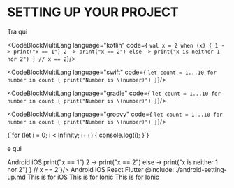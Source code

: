 # SETTING UP YOUR PROJECT

Tra qui

<CodeBlockMultiLang 
language="kotlin"
code={
`val x = 2
when (x) {
    1 -> print("x == 1")
    2 -> print("x == 2")
    else -> print("x is neither 1 nor 2")
}
// x == 2`}/>

<CodeBlockMultiLang 
language="swift"
code={
`let count = 1...10
for number in count {
    print("Number is \(number)")
}`}/>

<CodeBlockMultiLang 
language="gradle"
code={
`let count = 1...10
for number in count {
    print("Number is \(number)")
}`}/>

<CodeBlockMultiLang 
language="groovy"
code={
`let count = 1...10
for number in count {
    print("Number is \(number)")
}`}/>

<!-- <CenteredImage src={"/assets/Technologies and tools/1.png"} caption={"Figure 1: Smartphone tracking architecture"} /> -->

<div>
  <SyntaxHighlight 
    language="typescript"
    code="this is the code"
    wrapLines = "false"
    title = "Questo è il titolo"
    showCopy = "never"
    showCopyText= "false"
    children="this is a children"
    showLanguageIndicator="true"
    noBackground="true">
    {`for (let i = 0; i < Infinity; i++) {
      console.log(i);
    }`}
  </SyntaxHighlight>
</div>

e qui


<Tabs groupId="linguaggio">
  <TabsList>
    <TabsTrigger value="Android">Android</TabsTrigger>
    <TabsTrigger value="iOS">iOS</TabsTrigger>
  </TabsList>
  <TabsContent value="Android">
<CodeBlockMultiLang 
language="kotlin"
code={
`val x = 2
when (x) {
    1 -> print("x == 1")
    2 -> print("x == 2")
    else -> print("x is neither 1 nor 2")
}
// x == 2`}/>
  </TabsContent>
  <TabsContent value="iOS">
<CodeBlockMultiLang 
language="swift"
code={
`let count = 1...10
for number in count {
    print("Number is \(number)")
}`}/>
</TabsContent>
</Tabs>


<Tabs groupId="linguaggio">
  <TabsList>
    <TabsTrigger value="Android">Android</TabsTrigger>
    <TabsTrigger value="iOS">iOS</TabsTrigger>
    <TabsTrigger value="React">React</TabsTrigger>
    <TabsTrigger value="Flutter">Flutter</TabsTrigger>
  </TabsList>
  <TabsContent value="Android">
    @include: ./android-setting-up.md
  </TabsContent>
  <TabsContent value="iOS">
    This is for iOS
  </TabsContent>
    <TabsContent value="React">
    This is for Ionic
  </TabsContent>
    <TabsContent value="Flutter">
    This is for Ionic
  </TabsContent>
</Tabs>